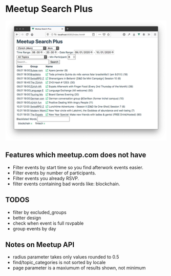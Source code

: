 # Meetup Search Plus

![screenshot](screenshot.png)

## Features which meetup.com does not have
* Filter events by start time so you find afterwork events easier.
* Filter events by number of participants.
* Filter events you already RSVP.
* filter events containing bad words like: blockchain.

## TODOS
* filter by excluded_groups
* better design
* check when event is full rsvpable
* group events by day

## Notes on Meetup API
* radius parameter takes only values rounded to 0.5
* find/topic_categories is not sorted by locale
* page parameter is a maxiumum of results shown, not minimum
